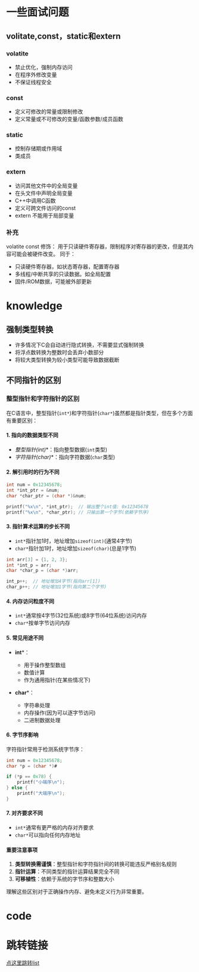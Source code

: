 # 一些面试问题

## volitate,const，static和extern

### volatite
- 禁止优化，强制内存访问
- 在程序外修改变量
- 不保证线程安全

### const
- 定义可修改的常量或限制修改
- 定义常量或不可修改的变量/函数参数/成员函数

### static
- 控制存储期或作用域  
- 类成员

### extern
- 访问其他文件中的全局变量
- 在头文件中声明全局变量
- C++中调用C函数
- 定义可跨文件访问的const
- extern 不能用于局部变量


### 补充
volatite const 修饰：
用于只读硬件寄存器，限制程序对寄存器的更改，但是其内容可能会被硬件改变。
同于：
- 只读硬件寄存器，如状态寄存器，配置寄存器
- 多线程/中断共享的只读数据。如全局配置
- 固件/ROM数据，可能被外部更新

# knowledge     

## 强制类型转换

- 许多情况下C会自动进行隐式转换，不需要显式强制转换
- 将浮点数转换为整数时会丢弃小数部分
- 将较大类型转换为较小类型可能导致数据截断

## 不同指针的区别
### 整型指针和字符指针的区别

在C语言中，整型指针(`int*`)和字符指针(`char*`)虽然都是指针类型，但在多个方面有重要区别：

#### 1. 指向的数据类型不同

- **整型指针(int*)**：指向整型数据(`int`类型)
- **字符指针(char*)**：指向字符数据(`char`类型)

#### 2. 解引用时的行为不同

```c
int num = 0x12345678;
int *int_ptr = &num;
char *char_ptr = (char *)&num;

printf("%x\n", *int_ptr);  // 输出整个int值: 0x12345678
printf("%x\n", *char_ptr); // 只输出第一个字节(依赖字节序)
```

#### 3. 指针算术运算的步长不同

- `int*`指针加1时，地址增加`sizeof(int)`(通常4字节)
- `char*`指针加1时，地址增加`sizeof(char)`(总是1字节)

```c
int arr[3] = {1, 2, 3};
int *int_p = arr;
char *char_p = (char *)arr;

int_p++;  // 地址增加4字节(指向arr[1])
char_p++; // 地址增加1字节(指向第二个字节)
```

#### 4. 内存访问粒度不同

- `int*`通常按4字节(32位系统)或8字节(64位系统)访问内存
- `char*`按单字节访问内存

#### 5. 常见用途不同

- **int***：
  - 用于操作整型数组
  - 数值计算
  - 作为通用指针(在某些情况下)

- **char***：
  - 字符串处理
  - 内存操作(因为可以逐字节访问)
  - 二进制数据处理

#### 6. 字节序影响

字符指针常用于检测系统字节序：

```c
int num = 0x12345678;
char *p = (char *)#

if (*p == 0x78) {
    printf("小端序\n");
} else {
    printf("大端序\n");
}
```

#### 7. 对齐要求不同

- `int*`通常有更严格的内存对齐要求
- `char*`可以指向任何内存地址

#### 重要注意事项

1. **类型转换需谨慎**：整型指针和字符指针间的转换可能违反严格别名规则
2. **指针运算**：不同类型的指针运算结果完全不同
3. **可移植性**：依赖于系统的字节序和整数大小

理解这些区别对于正确操作内存、避免未定义行为非常重要。



# code




# 跳转链接
[点这里跳转list](../list.md)